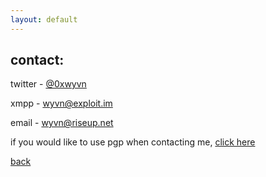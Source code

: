 ```yaml
---
layout: default
---
```


## contact:

twitter - [@0xwyvn](https://twitter.com/0xwyvn)

xmpp - wyvn@exploit.im

email - [wyvn@riseup.net](mailto:wyvn@riseup.net)

if you would like to use pgp when contacting me, [click here](https://pastebin.com/raw/K9kWpmgk)


[back](./)
